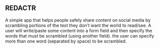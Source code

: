 ## REDACTR
A simple app that helps people safely share content on social media by scrambling portions of the text they don’t want the world to read/see. A user will write/paste some content into a form field and then specify the words that must be scrambled (using another field). the user can specify more than one word (separated by space) to be scrambled.